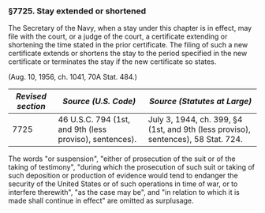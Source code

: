 ### §7725. Stay extended or shortened ###

The Secretary of the Navy, when a stay under this chapter is in effect, may file with the court, or a judge of the court, a certificate extending or shortening the time stated in the prior certificate. The filing of such a new certificate extends or shortens the stay to the period specified in the new certificate or terminates the stay if the new certificate so states.

(Aug. 10, 1956, ch. 1041, 70A Stat. 484.)

|*Revised section*|                 *Source (U.S. Code)*                  |                          *Source (Statutes at Large)*                           |
|-----------------|-------------------------------------------------------|---------------------------------------------------------------------------------|
|      7725       |46 U.S.C. 794 (1st, and 9th (less proviso), sentences).|July 3, 1944, ch. 399, §4 (1st, and 9th (less proviso), sentences), 58 Stat. 724.|

The words "or suspension", "either of prosecution of the suit or of the taking of testimony", "during which the prosecution of such suit or taking of such deposition or production of evidence would tend to endanger the security of the United States or of such operations in time of war, or to interfere therewith", "as the case may be", and "in relation to which it is made shall continue in effect" are omitted as surplusage.